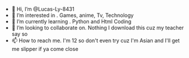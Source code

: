 - 👋 Hi, I’m @Lucas-Ly-8431
- 👀 I’m interested in . Games, anime, Tv, Technology
- 🌱 I’m currently learning . Python and Html Coding
- 💞️ I’m looking to collaborate on. Nothing I download this cuz my teacher say so
- 📫 How to reach me. I'm 12 so don't even try cuz I'm Asian and I'll get me slipper if ya come close

<!---
Lucas-Ly-8431/Lucas-Ly-8431 is a ✨ special ✨ repository because its `README.md` (this file) appears on your GitHub profile.
You can click the Preview link to take a look at your changes.
--->
